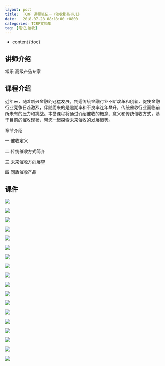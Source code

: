 ```yaml
---
layout: post
title:  TCRP 课程笔记－《催收那些事儿》
date:   2018-07-28 08:08:00 +0800
categories: TCRP文档集
tag: [笔记,催收]
---
```

* content
{:toc}

讲师介绍
--

常乐 高级产品专家

课程介绍
--

近年来，随着新兴金融的迅猛发展，倒逼传统金融行业不断改革和创新，促使金融行业竞争日趋激烈，伴随而来的是逾期率和不良率连年攀升，传统催收行业面临前所未有的压力和挑战。本堂课程将通过介绍催收的概念、意义和传统催收方式，基于目前的催收现状，带您一起探索未来催收的发展趋势。

章节介绍

一.催收定义

二.传统催收方式简介

三.未来催收方向展望

四.同盾催收产品

课件
--

![](https://img-blog.csdn.net/20180725222745612?watermark/2/text/aHR0cHM6Ly9ibG9nLmNzZG4ubmV0L1NpbnNhMTEw/font/5a6L5L2T/fontsize/400/fill/I0JBQkFCMA==/dissolve/70)


![](https://img-blog.csdn.net/20180725222744777?watermark/2/text/aHR0cHM6Ly9ibG9nLmNzZG4ubmV0L1NpbnNhMTEw/font/5a6L5L2T/fontsize/400/fill/I0JBQkFCMA==/dissolve/70)

![](https://img-blog.csdn.net/2018072522274431?watermark/2/text/aHR0cHM6Ly9ibG9nLmNzZG4ubmV0L1NpbnNhMTEw/font/5a6L5L2T/fontsize/400/fill/I0JBQkFCMA==/dissolve/70)

![](https://img-blog.csdn.net/20180725222744940?watermark/2/text/aHR0cHM6Ly9ibG9nLmNzZG4ubmV0L1NpbnNhMTEw/font/5a6L5L2T/fontsize/400/fill/I0JBQkFCMA==/dissolve/70)

![](https://img-blog.csdn.net/20180725222745409?watermark/2/text/aHR0cHM6Ly9ibG9nLmNzZG4ubmV0L1NpbnNhMTEw/font/5a6L5L2T/fontsize/400/fill/I0JBQkFCMA==/dissolve/70)

![](https://img-blog.csdn.net/20180725222745284?watermark/2/text/aHR0cHM6Ly9ibG9nLmNzZG4ubmV0L1NpbnNhMTEw/font/5a6L5L2T/fontsize/400/fill/I0JBQkFCMA==/dissolve/70)

![](https://img-blog.csdn.net/20180725222745296?watermark/2/text/aHR0cHM6Ly9ibG9nLmNzZG4ubmV0L1NpbnNhMTEw/font/5a6L5L2T/fontsize/400/fill/I0JBQkFCMA==/dissolve/70)

![](https://img-blog.csdn.net/20180725222745773?watermark/2/text/aHR0cHM6Ly9ibG9nLmNzZG4ubmV0L1NpbnNhMTEw/font/5a6L5L2T/fontsize/400/fill/I0JBQkFCMA==/dissolve/70)

![](https://img-blog.csdn.net/20180725222753856?watermark/2/text/aHR0cHM6Ly9ibG9nLmNzZG4ubmV0L1NpbnNhMTEw/font/5a6L5L2T/fontsize/400/fill/I0JBQkFCMA==/dissolve/70)

![](https://img-blog.csdn.net/20180725222746585?watermark/2/text/aHR0cHM6Ly9ibG9nLmNzZG4ubmV0L1NpbnNhMTEw/font/5a6L5L2T/fontsize/400/fill/I0JBQkFCMA==/dissolve/70)

![](https://img-blog.csdn.net/20180725222746737?watermark/2/text/aHR0cHM6Ly9ibG9nLmNzZG4ubmV0L1NpbnNhMTEw/font/5a6L5L2T/fontsize/400/fill/I0JBQkFCMA==/dissolve/70)

![](https://img-blog.csdn.net/2018072522275623?watermark/2/text/aHR0cHM6Ly9ibG9nLmNzZG4ubmV0L1NpbnNhMTEw/font/5a6L5L2T/fontsize/400/fill/I0JBQkFCMA==/dissolve/70)

![](https://img-blog.csdn.net/20180725222755974?watermark/2/text/aHR0cHM6Ly9ibG9nLmNzZG4ubmV0L1NpbnNhMTEw/font/5a6L5L2T/fontsize/400/fill/I0JBQkFCMA==/dissolve/70)

![](https://img-blog.csdn.net/20180725222748689?watermark/2/text/aHR0cHM6Ly9ibG9nLmNzZG4ubmV0L1NpbnNhMTEw/font/5a6L5L2T/fontsize/400/fill/I0JBQkFCMA==/dissolve/70)

![](https://img-blog.csdn.net/20180725222749451?watermark/2/text/aHR0cHM6Ly9ibG9nLmNzZG4ubmV0L1NpbnNhMTEw/font/5a6L5L2T/fontsize/400/fill/I0JBQkFCMA==/dissolve/70)

![](https://img-blog.csdn.net/20180725222753595?watermark/2/text/aHR0cHM6Ly9ibG9nLmNzZG4ubmV0L1NpbnNhMTEw/font/5a6L5L2T/fontsize/400/fill/I0JBQkFCMA==/dissolve/70)

![](https://img-blog.csdn.net/20180725222755865?watermark/2/text/aHR0cHM6Ly9ibG9nLmNzZG4ubmV0L1NpbnNhMTEw/font/5a6L5L2T/fontsize/400/fill/I0JBQkFCMA==/dissolve/70)

![](https://img-blog.csdn.net/2018072522275269?watermark/2/text/aHR0cHM6Ly9ibG9nLmNzZG4ubmV0L1NpbnNhMTEw/font/5a6L5L2T/fontsize/400/fill/I0JBQkFCMA==/dissolve/70)

